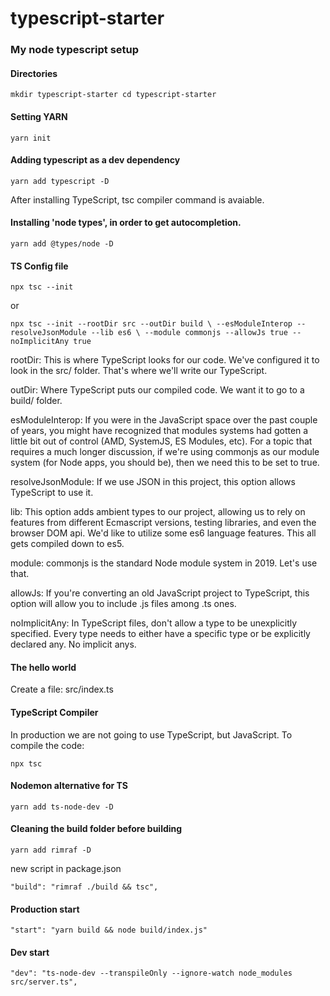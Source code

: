 # typescript-starter
### My node typescript setup

#### Directories
`mkdir typescript-starter
cd typescript-starter`

#### Setting YARN
`yarn init`

#### Adding typescript as a dev dependency
`yarn add typescript -D`

After installing TypeScript, tsc compiler command is avaiable.

#### Installing 'node types', in order to get autocompletion.
`yarn add @types/node -D`

#### TS Config file
`npx tsc --init`

or 

`npx tsc --init --rootDir src --outDir build \
--esModuleInterop --resolveJsonModule --lib es6 \
--module commonjs --allowJs true --noImplicitAny true`

rootDir: This is where TypeScript looks for our code. We've configured it to look in the src/ folder. That's where we'll write our TypeScript.

outDir: Where TypeScript puts our compiled code. We want it to go to a build/ folder.

esModuleInterop: If you were in the JavaScript space over the past couple of years, you might have recognized that modules systems had gotten a little bit out of control (AMD, SystemJS, ES Modules, etc). For a topic that requires a much longer discussion, if we're using commonjs as our module system (for Node apps, you should be), then we need this to be set to true.

resolveJsonModule: If we use JSON in this project, this option allows TypeScript to use it.

lib: This option adds ambient types to our project, allowing us to rely on features from different Ecmascript versions, testing libraries, and even the browser DOM api. We'd like to utilize some es6 language features. This all gets compiled down to es5.

module: commonjs is the standard Node module system in 2019. Let's use that.

allowJs: If you're converting an old JavaScript project to TypeScript, this option will allow you to include .js files among .ts ones.

noImplicitAny: In TypeScript files, don't allow a type to be unexplicitly specified. Every type needs to either have a specific type or be explicitly declared any. No implicit anys.

#### The hello world
Create a file: src/index.ts

#### TypeScript Compiler
In production we are not going to use TypeScript, but JavaScript. To compile the code:

`npx tsc`

#### Nodemon alternative for TS
`yarn add ts-node-dev -D`

#### Cleaning the build folder before building
`yarn add rimraf -D`

new script in package.json

`"build": "rimraf ./build && tsc",`

#### Production start

`"start": "yarn build && node build/index.js"`

#### Dev start
`"dev": "ts-node-dev --transpileOnly --ignore-watch node_modules src/server.ts",`


